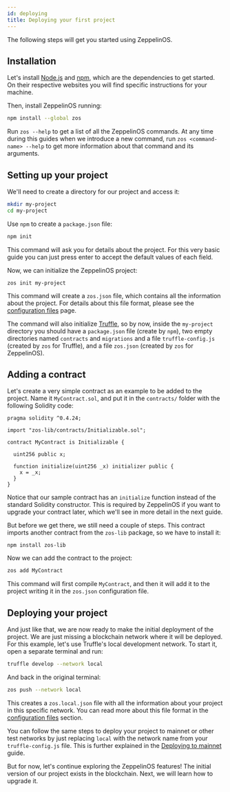 ```yaml
---
id: deploying
title: Deploying your first project
---
```


The following steps will get you started using ZeppelinOS.

## Installation

Let's install [Node.js](http://nodejs.org/) and
[npm](https://npmjs.com/), which are the dependencies to get started. On their
respective websites you will find specific instructions for your machine.

Then, install ZeppelinOS running:

```sh
npm install --global zos
```

Run `zos --help` to get a list of all the ZeppelinOS commands. At any time
during this guides when we introduce a new command, run
`zos <command-name> --help` to get more information about that command and
its arguments.

## Setting up your project

We'll need to create a directory for our project and access it:

```sh
mkdir my-project
cd my-project
```

Use `npm` to create a `package.json` file:

```sh
npm init
```

This command will ask you for details about the project. For this very basic
guide you can just press enter to accept the default values of each field.

Now, we can initialize the ZeppelinOS project:

```
zos init my-project
```

This command will create a `zos.json` file, which contains all the information
about the project. For details about this file format, please see the
[configuration files](configuration.md#zosjson) page.

The command will also initialize [Truffle](https://truffleframework.com/), so
by now, inside the `my-project` directory you should have a `package.json` file
(create by `npm`), two empty directories named `contracts` and `migrations` and
a file `truffle-config.js` (created by `zos` for Truffle), and a file
`zos.json` (created by `zos` for ZeppelinOS).

## Adding a contract

Let's create a very simple contract as an example to be added to the project.
Name it `MyContract.sol`, and put it in the `contracts/` folder with the
following Solidity code:

```sol
pragma solidity ^0.4.24;

import "zos-lib/contracts/Initializable.sol";

contract MyContract is Initializable {

  uint256 public x;

  function initialize(uint256 _x) initializer public {
    x = _x;
  }
}
```

Notice that our sample contract has an `initialize` function instead of the
standard Solidity constructor. This is required by ZeppelinOS if you want to
upgrade your contract later, which we'll see in more detail in the next
guide.

But before we get there, we still need a couple of steps. This contract
imports another contract from the `zos-lib` package, so we have to install it:

```
npm install zos-lib
```

Now we can add the contract to the project:

```sh
zos add MyContract
```

This command will first compile `MyContract`, and then it will add it to the
project writing it in the `zos.json` configuration file.

## Deploying your project

And just like that, we are now ready to make the initial deployment of the
project. We are just missing a blockchain network where it will be deployed.
For this example, let's use Truffle's local development network. To start it,
open a separate terminal and run:

```sh
truffle develop --network local
```

And back in the original terminal:

```sh
zos push --network local
```

This creates a `zos.local.json` file with all the information about your
project in this specific network. You can read more about this file format
in the [configuration files](configuration.md#zos-network-json) section.

You can follow the same steps to deploy your project to mainnet or other test
networks by just replacing `local` with the network name from your
`truffle-config.js` file. This is further explained in the
[Deploying to mainnet](mainnet) guide.

But for now, let's continue exploring the ZeppelinOS features! The initial
version of our project exists in the blockchain. Next, we will learn how to
upgrade it.
